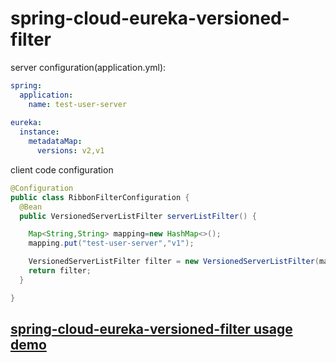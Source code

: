 # spring-cloud-eureka-versioned-filter

server configuration(application.yml):
```yaml
spring:
  application:
    name: test-user-server
    
eureka:
  instance:
    metadataMap:
      versions: v2,v1
```

client code configuration
```java
@Configuration
public class RibbonFilterConfiguration {
  @Bean
  public VersionedServerListFilter serverListFilter() {

    Map<String,String> mapping=new HashMap<>();
    mapping.put("test-user-server","v1");

    VersionedServerListFilter filter = new VersionedServerListFilter(mapping);
    return filter;
  }

}

```

## [spring-cloud-eureka-versioned-filter usage demo](https://github.com/ysykzheng/spring-cloud-multiversion)


